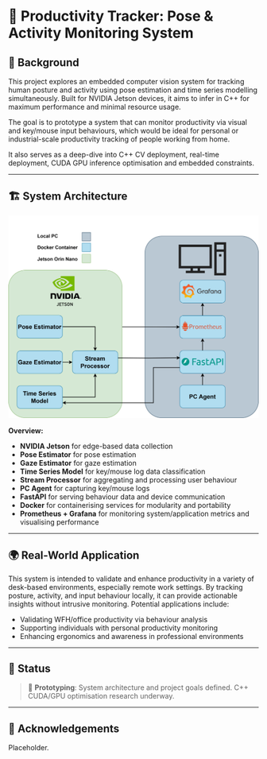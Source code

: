 
# 🧠 Productivity Tracker: Pose & Activity Monitoring System

## 📘 Background

This project explores an embedded computer vision system for tracking human posture and activity using pose estimation and time series modelling simultaneously. Built for NVIDIA Jetson devices, it aims to infer in C++ for maximum performance and minimal resource usage.

The goal is to prototype a system that can monitor productivity via visual and key/mouse input behaviours, which would be ideal for personal or industrial-scale productivity tracking of people working from home.

It also serves as a deep-dive into C++ CV deployment, real-time deployment, CUDA GPU inference optimisation and embedded constraints.

---

## 🏗️ System Architecture

<img src="ProductivityTrackerSystemArchitecture.png" alt="System Architecture Diagram" width="600"/>

**Overview:**
- **NVIDIA Jetson** for edge-based data collection
- **Pose Estimator** for pose estimation
- **Gaze Estimator** for gaze estimation
- **Time Series Model** for key/mouse log data classification
- **Stream Processor** for aggregating and processing user behaviour
- **PC Agent** for capturing key/mouse logs
- **FastAPI** for serving behaviour data and device communication
- **Docker** for containerising services for modularity and portability
- **Prometheus + Grafana** for monitoring system/application metrics and visualising performance

---

## 🌍 Real-World Application

This system is intended to validate and enhance productivity in a variety of desk-based environments, especially remote work settings. By tracking posture, activity, and input behaviour locally, it can provide actionable insights without intrusive monitoring. Potential applications include:

- Validating WFH/office productivity via behaviour analysis
- Supporting individuals with personal productivity monitoring
- Enhancing ergonomics and awareness in professional environments

---

## 🚧 Status

> 🧪 **Prototyping**: System architecture and project goals defined. C++ CUDA/GPU optimisation research underway.

---

## 🙏 Acknowledgements

Placeholder.

